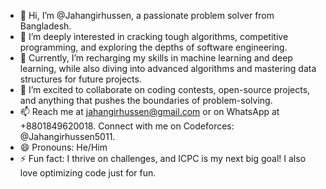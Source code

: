 - 👋 Hi, I’m @Jahangirhussen, a passionate problem solver from Bangladesh.
- 👀 I’m deeply interested in cracking tough algorithms, competitive programming, and exploring the depths of software engineering.
- 🌱 Currently, I’m recharging my skills in machine learning and deep learning, while also diving into advanced algorithms and mastering data structures for future projects.
- 💞️ I’m excited to collaborate on coding contests, open-source projects, and anything that pushes the boundaries of problem-solving.
- 📫 Reach me at jahangirhussen@gmail.com or on WhatsApp at +8801849620018. Connect with me on Codeforces: @Jahangirhussen5011.
- 😄 Pronouns: He/Him
- ⚡ Fun fact: I thrive on challenges, and ICPC is my next big goal! I also love optimizing code just for fun.
